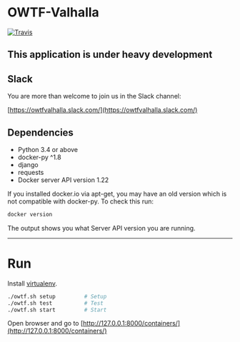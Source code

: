 # OWTF-Valhalla

[![Travis](https://travis-ci.org/Kodkollektivet/owtf-valhalla.svg?branch=master)](https://travis-ci.org/Kodkollektivet/owtf-valhalla)

## This application is under heavy development

## Slack

You are more than welcome to join us in the Slack channel:

[https://owtfvalhalla.slack.com/](https://owtfvalhalla.slack.com/)


## Dependencies
* Python 3.4 or above
* docker-py ^1.8
* django
* requests
* Docker server API version 1.22


If you installed docker.io via apt-get, you may have an old version which is not compatible with docker-py. To check this run:
```bash
docker version
```
The output shows you what Server API version you are running.

---------------------------------------------------------------------------------

# Run

Install [virtualenv](https://virtualenv.pypa.io/en/latest/installation.html).

```bash
./owtf.sh setup         # Setup
./owtf.sh test          # Test
./owtf.sh start         # Start
```

Open browser and go to [http://127.0.0.1:8000/containers/](http://127.0.0.1:8000/containers/)

